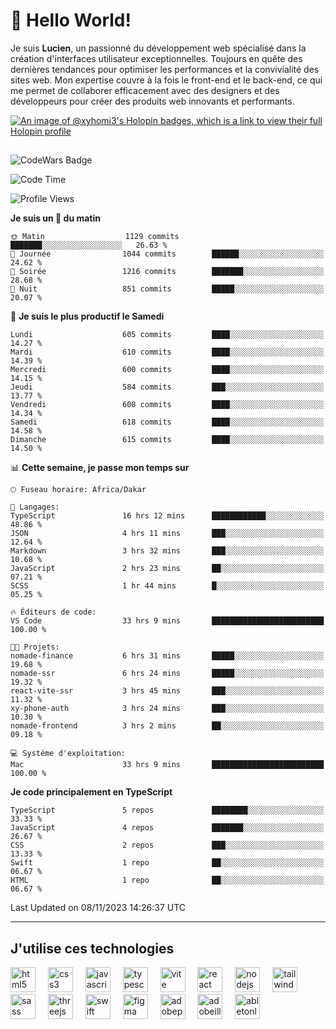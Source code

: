 # 👋 Hello World!

Je suis **Lucien**, un passionné du développement web spécialisé dans la création d'interfaces utilisateur exceptionnelles. Toujours en quête des dernières tendances pour optimiser les performances et la convivialité des sites web. Mon expertise couvre à la fois le front-end et le back-end, ce qui me permet de collaborer efficacement avec des designers et des développeurs pour créer des produits web innovants et performants.

[![An image of @xyhomi3's Holopin badges, which is a link to view their full Holopin profile](https://holopin.me/xyhomi3)](https://holopin.io/@xyhomi3)

##

![CodeWars Badge](https://www.codewars.com/users/xyhomi3/badges/small)

<!--START_SECTION:waka-->
![Code Time](http://img.shields.io/badge/Code%20Time-205%20hrs%2047%20mins-blue)

![Profile Views](http://img.shields.io/badge/Vues%20du%20profil-19-blue)

**Je suis un 🐤 du matin** 

```text
🌞 Matin                  1129 commits        ███████░░░░░░░░░░░░░░░░░░   26.63 % 
🌆 Journée                1044 commits        ██████░░░░░░░░░░░░░░░░░░░   24.62 % 
🌃 Soirée                 1216 commits        ███████░░░░░░░░░░░░░░░░░░   28.68 % 
🌙 Nuit                   851 commits         █████░░░░░░░░░░░░░░░░░░░░   20.07 % 
```
📅 **Je suis le plus productif le Samedi** 

```text
Lundi                    605 commits         ████░░░░░░░░░░░░░░░░░░░░░   14.27 % 
Mardi                    610 commits         ████░░░░░░░░░░░░░░░░░░░░░   14.39 % 
Mercredi                 600 commits         ████░░░░░░░░░░░░░░░░░░░░░   14.15 % 
Jeudi                    584 commits         ███░░░░░░░░░░░░░░░░░░░░░░   13.77 % 
Vendredi                 608 commits         ████░░░░░░░░░░░░░░░░░░░░░   14.34 % 
Samedi                   618 commits         ████░░░░░░░░░░░░░░░░░░░░░   14.58 % 
Dimanche                 615 commits         ████░░░░░░░░░░░░░░░░░░░░░   14.50 % 
```


📊 **Cette semaine, je passe mon temps sur** 

```text
🕑︎ Fuseau horaire: Africa/Dakar

💬 Langages: 
TypeScript               16 hrs 12 mins      ████████████░░░░░░░░░░░░░   48.86 % 
JSON                     4 hrs 11 mins       ███░░░░░░░░░░░░░░░░░░░░░░   12.64 % 
Markdown                 3 hrs 32 mins       ███░░░░░░░░░░░░░░░░░░░░░░   10.68 % 
JavaScript               2 hrs 23 mins       ██░░░░░░░░░░░░░░░░░░░░░░░   07.21 % 
SCSS                     1 hr 44 mins        █░░░░░░░░░░░░░░░░░░░░░░░░   05.25 % 

🔥 Éditeurs de code: 
VS Code                  33 hrs 9 mins       █████████████████████████   100.00 % 

🐱‍💻 Projets: 
nomade-finance           6 hrs 31 mins       █████░░░░░░░░░░░░░░░░░░░░   19.68 % 
nomade-ssr               6 hrs 24 mins       █████░░░░░░░░░░░░░░░░░░░░   19.32 % 
react-vite-ssr           3 hrs 45 mins       ███░░░░░░░░░░░░░░░░░░░░░░   11.32 % 
xy-phone-auth            3 hrs 24 mins       ███░░░░░░░░░░░░░░░░░░░░░░   10.30 % 
nomade-frontend          3 hrs 2 mins        ██░░░░░░░░░░░░░░░░░░░░░░░   09.18 % 

💻 Système d'exploitation: 
Mac                      33 hrs 9 mins       █████████████████████████   100.00 % 
```

**Je code principalement en TypeScript** 

```text
TypeScript               5 repos             ████████░░░░░░░░░░░░░░░░░   33.33 % 
JavaScript               4 repos             ███████░░░░░░░░░░░░░░░░░░   26.67 % 
CSS                      2 repos             ███░░░░░░░░░░░░░░░░░░░░░░   13.33 % 
Swift                    1 repo              ██░░░░░░░░░░░░░░░░░░░░░░░   06.67 % 
HTML                     1 repo              ██░░░░░░░░░░░░░░░░░░░░░░░   06.67 % 
```




 Last Updated on 08/11/2023 14:26:37 UTC
<!--END_SECTION:waka-->
---

## J'utilise ces technologies

<div align="left">
  <img src="https://skillicons.dev/icons?i=html" height="40" alt="html5 logo"  />
  <img width="12" />
  <img src="https://skillicons.dev/icons?i=css" height="40" alt="css3 logo"  />
  <img width="12" />
  <img src="https://skillicons.dev/icons?i=js" height="40" alt="javascript logo"  />
  <img width="12" />
  <img src="https://skillicons.dev/icons?i=ts" height="40" alt="typescript logo"  />
  <img width="12" />
  <img src="https://skillicons.dev/icons?i=vite" height="40" alt="vite logo"  />
  <img width="12" />
  <img src="https://skillicons.dev/icons?i=react" height="40" alt="react logo"  />
  <img width="12" />
  <img src="https://cdn.jsdelivr.net/gh/devicons/devicon/icons/nodejs/nodejs-original.svg" height="40" alt="nodejs logo"  />
  <img width="12" />
  <img src="https://skillicons.dev/icons?i=tailwind" height="40" alt="tailwindcss logo"  />
  <img width="12" />
  <img src="https://skillicons.dev/icons?i=sass" height="40" alt="sass logo"  />
  <img width="12" />
  <img src="https://skillicons.dev/icons?i=threejs" height="40" alt="threejs logo"  />
  <img width="12" />
  <img src="https://skillicons.dev/icons?i=swift" height="40" alt="swift logo"  />
  <img width="12" />
  <img src="https://skillicons.dev/icons?i=figma" height="40" alt="figma logo"  />
  <img width="12" />
  <img src="https://skillicons.dev/icons?i=ps" height="40" alt="adobephotoshop logo"  />
  <img width="12" />
  <img src="https://skillicons.dev/icons?i=ai" height="40" alt="adobeillustrator logo"  />
  <img width="12" />
  <img src="https://skillicons.dev/icons?i=ableton" height="40" alt="abletonlive logo"  />
</div>



